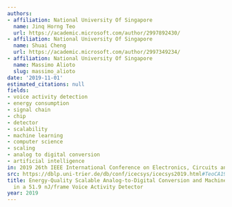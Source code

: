 ```yaml
---
authors:
- affiliation: National University Of Singapore
  name: Jinq Horng Teo
  url: https://academic.microsoft.com/author/2997892430/
- affiliation: National University Of Singapore
  name: Shuai Cheng
  url: https://academic.microsoft.com/author/2997349234/
- affiliation: National University Of Singapore
  name: Massimo Alioto
  slug: massimo_alioto
date: '2019-11-01'
estimated_citations: null
fields:
- voice activity detection
- energy consumption
- signal chain
- chip
- detector
- scalability
- machine learning
- computer science
- scaling
- analog to digital conversion
- artificial intelligence
in: 2019 26th IEEE International Conference on Electronics, Circuits and Systems (ICECS)
src: https://dblp.uni-trier.de/db/conf/icecsys/icecsys2019.html#TeoCA19
title: Energy-Quality Scalable Analog-to-Digital Conversion and Machine Learning Engine
  in a 51.9 nJ/frame Voice Activity Detector
year: 2019
---
```

